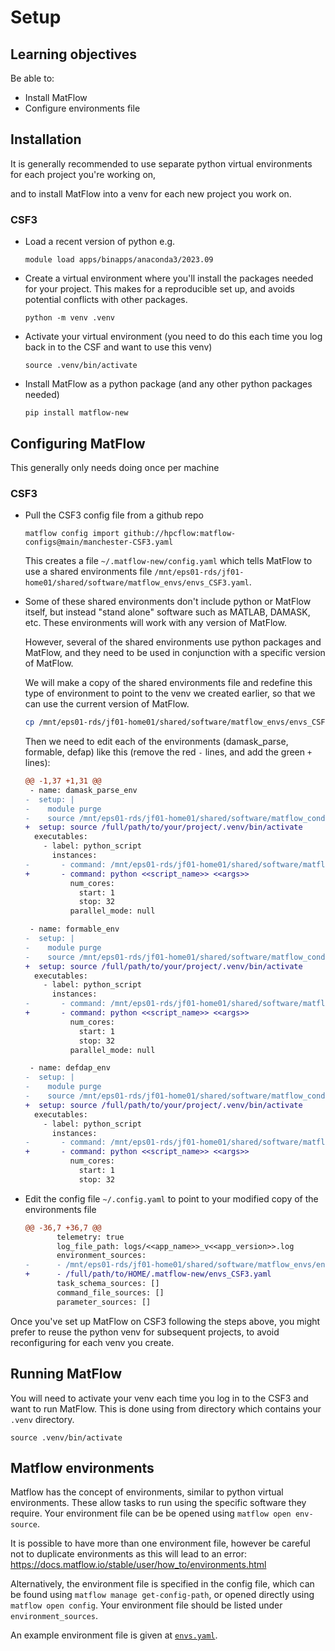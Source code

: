 # Setup

## Learning objectives

Be able to:

- Install MatFlow
- Configure environments file

## Installation

It is generally recommended to use separate python virtual environments for each project you're working on,

and to install MatFlow into a venv for each new project you work on.

### CSF3

- Load a recent version of python e.g.
  
  ```
  module load apps/binapps/anaconda3/2023.09
  ```

- Create a virtual environment where you'll install the packages needed for your project.
  This makes for a reproducible set up, and avoids potential conflicts with other packages.
  
  ```
  python -m venv .venv
  ```

- Activate your virtual environment (you need to do this each time you log back in to the CSF
  and want to use this venv)
  
  ```
  source .venv/bin/activate
  ```

- Install MatFlow as a python package (and any other python packages needed)
  
  ```
  pip install matflow-new
  ```

## Configuring MatFlow

This generally only needs doing once per machine

### CSF3

- Pull the CSF3 config file from a github repo
  
  ```
  matflow config import github://hpcflow:matflow-configs@main/manchester-CSF3.yaml
  ```
  
  This creates a file `~/.matflow-new/config.yaml` which tells MatFlow to use a shared environments file
  `/mnt/eps01-rds/jf01-home01/shared/software/matflow_envs/envs_CSF3.yaml`.

- Some of these shared environments don't include python or MatFlow itself,
  but instead "stand alone" software such as MATLAB, DAMASK, etc.
  These environments will work with any version of MatFlow.
  
  However, several of the shared environments use python packages and MatFlow,
  and they need to be used in conjunction with a specific version of MatFlow.

  We will make a copy of the shared environments file and redefine this type of environment to point
  to the venv we created earlier, so that we can use the current version of MatFlow.

  ```bash
  cp /mnt/eps01-rds/jf01-home01/shared/software/matflow_envs/envs_CSF3.yaml ~/.matflow-new
  ```

  Then we need to edit each of the environments (damask_parse, formable, defap) like this
  (remove the red `-` lines, and add the green `+` lines):
  
  ```diff
  @@ -1,37 +1,31 @@
   - name: damask_parse_env
  -  setup: |
  -    module purge
  -    source /mnt/eps01-rds/jf01-home01/shared/software/matflow_conda_envs/matflow_full_env-linux/bin/activate
  +  setup: source /full/path/to/your/project/.venv/bin/activate
    executables:
      - label: python_script
        instances:
  -       - command: /mnt/eps01-rds/jf01-home01/shared/software/matflow_conda_envs/matflow_full_env-linux/bin/python <<script_name>> <<args>>
  +       - command: python <<script_name>> <<args>>
            num_cores:
              start: 1
              stop: 32
            parallel_mode: null

   - name: formable_env
  -  setup: |
  -    module purge
  -    source /mnt/eps01-rds/jf01-home01/shared/software/matflow_conda_envs/matflow_full_env-linux/bin/activate
  +  setup: source /full/path/to/your/project/.venv/bin/activate
    executables:
      - label: python_script
        instances:
  -       - command: /mnt/eps01-rds/jf01-home01/shared/software/matflow_conda_envs/matflow_full_env-linux/bin/python <<script_name>> <<args>>
  +       - command: python <<script_name>> <<args>>
            num_cores:
              start: 1
              stop: 32
            parallel_mode: null

   - name: defdap_env
  -  setup: |
  -    module purge
  -    source /mnt/eps01-rds/jf01-home01/shared/software/matflow_conda_envs/defdap_env-linux/bin/activate
  +  setup: source /full/path/to/your/project/.venv/bin/activate
    executables:
      - label: python_script
        instances:
  -       - command: /mnt/eps01-rds/jf01-home01/shared/software/matflow_conda_envs/defdap_env-linux/bin/python <<script_name>> <<args>>
  +       - command: python <<script_name>> <<args>>
            num_cores:
              start: 1
              stop: 32
  ```


- Edit the config file `~/.config.yaml` to point to your modified copy of the environments file 

  ```diff
  @@ -36,7 +36,7 @@
         telemetry: true
         log_file_path: logs/<<app_name>>_v<<app_version>>.log
         environment_sources:
  -      - /mnt/eps01-rds/jf01-home01/shared/software/matflow_envs/envs_CSF3.yaml
  +      - /full/path/to/HOME/.matflow-new/envs_CSF3.yaml
         task_schema_sources: []
         command_file_sources: []
         parameter_sources: []
  ```

Once you've set up MatFlow on CSF3 following the steps above,
you might prefer to reuse the python venv for subsequent projects,
to avoid reconfiguring for each venv you create.

## Running MatFlow
You will need to activate your venv each time you log in to the CSF3 and want to run MatFlow.
This is done using from directory which contains your `.venv` directory.

  ```
  source .venv/bin/activate
  ```

## Matflow environments

Matflow has the concept of environments, similar to python virtual environments.
These allow tasks to run using the specific software they require.
Your environment file can be be opened using `matflow open env-source`.

It is possible to have more than one environment file,
however be careful not to duplicate environments as this will lead to an error:
https://docs.matflow.io/stable/user/how_to/environments.html

Alternatively, the environment file is specified in the config file,
which can be found using `matflow manage get-config-path`, or opened directly using
`matflow open config`.
Your environment file should be listed under `environment_sources`.

An example environment file is given at [`envs.yaml`](envs.yaml).

[installation_instructions]: https://docs.matflow.io/stable/installation.html
[install_matflow_with_pip]: https://docs.matflow.io/stable/installation.html#matflow-python-package
